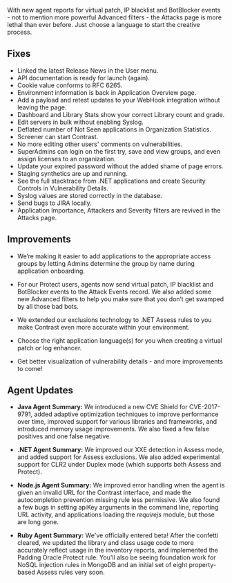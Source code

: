 <!--
title: "Contrast 3.4.2 - July 2017"
description: "Contrast 3.4.2 July 2017"
tags: "3.4.2 July Release Notes"
-->

With new agent reports for virtual patch, IP blacklist and BotBlocker events - not to mention more powerful Advanced filters - the Attacks page is more lethal than ever before. Just choose a language to start the creative process. 

## Fixes

* Linked the latest Release News in the User menu.
* API documentation is ready for launch (again). 
* Cookie value conforms to RFC 6265.
* Environment information is back in Application Overview page. 
* Add a payload and retest updates to your WebHook integration without leaving the page.
* Dashboard and Library Stats show your correct Library count and grade.
* Edit servers in bulk without enabling Syslog. 
* Deflated number of Not Seen applications in Organization Statistics. 
* Screener can start Contrast.
* No more editing other users' comments on vulnerabilities.
* SuperAdmins can login on the first try, save and view groups, and even assign licenses to an organization.
* Update your expired password without the added shame of page errors.
* Staging synthetics are up and running. 
* See the full stacktrace from .NET applications and create Security Controls in Vulnerability Details.  
* Syslog values are stored correctly in the database.
* Send bugs to JIRA locally. 
* Application Importance, Attackers and Severity filters are revived in the Attacks page. 

## Improvements 

* We’re making it easier to add applications to the appropriate access groups by letting Admins determine the group by name during application onboarding.

* For our Protect users, agents now send virtual patch, IP blacklist and BotBlocker events to the Attack Events record. We also added some new Advanced filters to help you make sure that you don’t get swamped by all those bad bots.

* We extended our exclusions technology to .NET Assess rules to you make Contrast even more accurate within your environment.

* Choose the right application language(s) for you when creating a virtual patch or log enhancer.

* Get better visualization of vulnerability details - and more improvements to come! 

## Agent Updates

* **Java Agent Summary:** We introduced a new CVE Shield for CVE-2017-9791, added adaptive optimization techniques to improve performance over time, improved support for various libraries and frameworks, and introduced memory usage improvements. We also fixed a few false positives and one false negative.

* **.NET Agent Summary:** We improved our XXE detection in Assess mode, and added support for Assess exclusions. We also added experimental support for CLR2 under Duplex mode (which supports both Assess and Protect).

* **Node.js Agent Summary:** We improved error handling when the agent is given an invalid URL for the Contrast interface, and made the autocompletion prevention missing rule less permissive. We also found a few bugs in setting apiKey arguments in the command line, reporting URL activity, and applications loading the *requirejs* module, but those are long gone. 

* **Ruby Agent Summary:** We've officially entered beta! After the confetti cleared, we updated the library and class usage code to more accurately reflect usage in the inventory reports, and implemented the Padding Oracle Protect rule. You'll also be seeing foundation work for NoSQL injection rules in MongoDB and an initial set of eight property-based Assess rules very soon.





